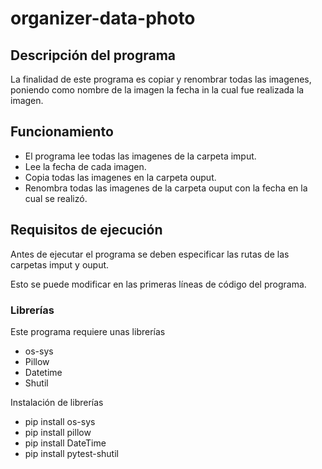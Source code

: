 # organizer-data-photo


## Descripción del programa

La finalidad de este programa es copiar y renombrar todas las imagenes, poniendo como nombre de la imagen la fecha in la cual fue realizada la imagen.

## Funcionamiento

 - El programa lee todas las imagenes de la carpeta imput.
 - Lee la fecha de cada imagen.
 - Copia todas las imagenes en la carpeta ouput.
 - Renombra todas las imagenes de la carpeta ouput con la fecha en la cual se realizó.

## Requisitos de ejecución

Antes de ejecutar el programa se deben especificar las rutas de las carpetas imput y ouput.

Esto se puede modificar en las primeras líneas de código del programa.

### Librerías

Este programa requiere unas librerías

 - os-sys
 - Pillow
 - Datetime
 - Shutil

Instalación de librerías

 - pip install os-sys
 - pip install pillow
 - pip install DateTime
 - pip install pytest-shutil
